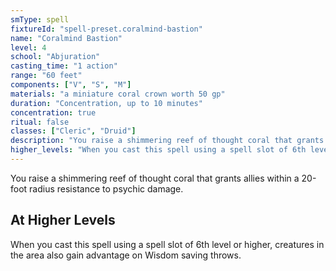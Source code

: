 ```yaml
---
smType: spell
fixtureId: "spell-preset.coralmind-bastion"
name: "Coralmind Bastion"
level: 4
school: "Abjuration"
casting_time: "1 action"
range: "60 feet"
components: ["V", "S", "M"]
materials: "a miniature coral crown worth 50 gp"
duration: "Concentration, up to 10 minutes"
concentration: true
ritual: false
classes: ["Cleric", "Druid"]
description: "You raise a shimmering reef of thought coral that grants allies within a 20-foot radius resistance to psychic damage."
higher_levels: "When you cast this spell using a spell slot of 6th level or higher, creatures in the area also gain advantage on Wisdom saving throws."
---
```


You raise a shimmering reef of thought coral that grants allies within a 20-foot radius resistance to psychic damage.

## At Higher Levels

When you cast this spell using a spell slot of 6th level or higher, creatures in the area also gain advantage on Wisdom saving throws.
